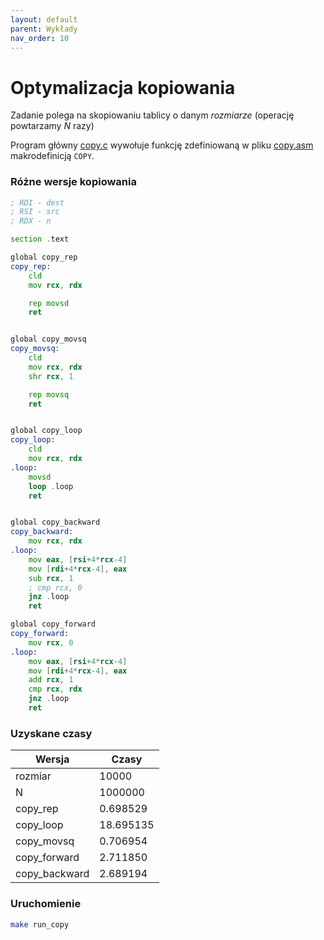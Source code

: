 ```yaml
---
layout: default
parent: Wykłady
nav_order: 10
---
```


# Optymalizacja kopiowania

Zadanie polega na skopiowaniu tablicy o danym *rozmiarze* (operację powtarzamy *N* razy)

Program główny [copy.c](copy.c) wywołuje funkcję zdefiniowaną w pliku [copy.asm](copy.asm) 
makrodefinicją `COPY`.

### Różne wersje kopiowania

```asm
; RDI - dest
; RSI - src
; RDX - n

section .text

global copy_rep
copy_rep:
    cld
    mov rcx, rdx

    rep movsd
    ret


global copy_movsq
copy_movsq:
    cld
    mov rcx, rdx
    shr rcx, 1

    rep movsq
    ret


global copy_loop
copy_loop:
    cld
    mov rcx, rdx
.loop:
    movsd
    loop .loop
    ret


global copy_backward
copy_backward:
    mov rcx, rdx
.loop:
    mov eax, [rsi+4*rcx-4]
    mov [rdi+4*rcx-4], eax
    sub rcx, 1
    ; cmp rcx, 0
    jnz .loop
    ret

global copy_forward
copy_forward:
    mov rcx, 0
.loop:
    mov eax, [rsi+4*rcx-4]
    mov [rdi+4*rcx-4], eax
    add rcx, 1
    cmp rcx, rdx
    jnz .loop
    ret
```

### Uzyskane czasy 

| Wersja | Czasy     |  
|---|-----------|
| rozmiar | 10000     |
| N | 1000000   |
|copy_rep| 0.698529  |
|copy_loop| 18.695135 |
|copy_movsq| 0.706954  |
|copy_forward|  2.711850         |
|copy_backward |    2.689194       |


### Uruchomienie

```bash
make run_copy
```